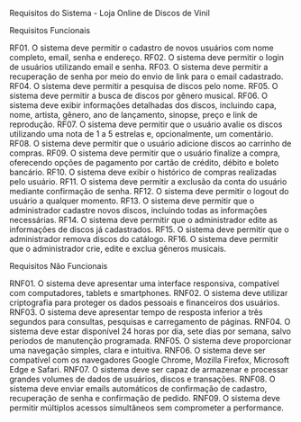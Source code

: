 Requisitos do Sistema - Loja Online de Discos de Vinil

Requisitos Funcionais

RF01. O sistema deve permitir o cadastro de novos usuários com nome completo, email, senha e endereço.
RF02. O sistema deve permitir o login de usuários utilizando email e senha.
RF03. O sistema deve permitir a recuperação de senha por meio do envio de link para o email cadastrado.
RF04. O sistema deve permitir a pesquisa de discos pelo nome.
RF05. O sistema deve permitir a busca de discos por gênero musical.
RF06. O sistema deve exibir informações detalhadas dos discos, incluindo capa, nome, artista, gênero, ano de lançamento, sinopse, preço e link de reprodução.
RF07. O sistema deve permitir que o usuário avalie os discos utilizando uma nota de 1 a 5 estrelas e, opcionalmente, um comentário.
RF08. O sistema deve permitir que o usuário adicione discos ao carrinho de compras.
RF09. O sistema deve permitir que o usuário finalize a compra, oferecendo opções de pagamento por cartão de crédito, débito e boleto bancário.
RF10. O sistema deve exibir o histórico de compras realizadas pelo usuário.
RF11. O sistema deve permitir a exclusão da conta do usuário mediante confirmação de senha.
RF12. O sistema deve permitir o logout do usuário a qualquer momento.
RF13. O sistema deve permitir que o administrador cadastre novos discos, incluindo todas as informações necessárias.
RF14. O sistema deve permitir que o administrador edite as informações de discos já cadastrados.
RF15. O sistema deve permitir que o administrador remova discos do catálogo.
RF16. O sistema deve permitir que o administrador crie, edite e exclua gêneros musicais.

Requisitos Não Funcionais

RNF01. O sistema deve apresentar uma interface responsiva, compatível com computadores, tablets e smartphones.
RNF02. O sistema deve utilizar criptografia para proteger os dados pessoais e financeiros dos usuários.
RNF03. O sistema deve apresentar tempo de resposta inferior a três segundos para consultas, pesquisas e carregamento de páginas.
RNF04. O sistema deve estar disponível 24 horas por dia, sete dias por semana, salvo períodos de manutenção programada.
RNF05. O sistema deve proporcionar uma navegação simples, clara e intuitiva.
RNF06. O sistema deve ser compatível com os navegadores Google Chrome, Mozilla Firefox, Microsoft Edge e Safari.
RNF07. O sistema deve ser capaz de armazenar e processar grandes volumes de dados de usuários, discos e transações.
RNF08. O sistema deve enviar emails automáticos de confirmação de cadastro, recuperação de senha e confirmação de pedido.
RNF09. O sistema deve permitir múltiplos acessos simultâneos sem comprometer a performance.


